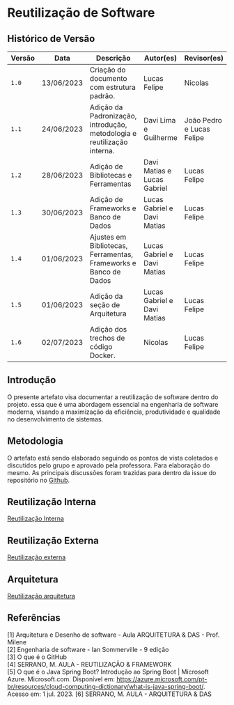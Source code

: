 # Reutilização de Software

## Histórico de Versão

| Versão | Data       | Descrição                                                               | Autor(es)                   | Revisor(es)               |
| ------ | ---------- | ----------------------------------------------------------------------- | --------------------------- | ------------------------- |
| `1.0`  | 13/06/2023 | Criação do documento com estrutura padrão.                              | Lucas Felipe                | Nicolas                   |
| `1.1`  | 24/06/2023 | Adição da Padronização, introdução, metodologia e reutilização interna. | Davi Lima e Guilherme       | João Pedro e Lucas Felipe |
| `1.2`  | 28/06/2023 | Adição de Bibliotecas e Ferramentas                                     | Davi Matias e Lucas Gabriel | Lucas Felipe              |
| `1.3`  | 30/06/2023 | Adição de Frameworks e Banco de Dados                                   | Lucas Gabriel e Davi Matias | Lucas Felipe              |
| `1.4`  | 01/06/2023 | Ajustes em Bibliotecas, Ferramentas, Frameworks e Banco de Dados        | Lucas Gabriel e Davi Matias | Lucas Felipe              |
| `1.5`  | 01/06/2023 | Adição da seção de Arquitetura                                          | Lucas Gabriel e Davi Matias | Lucas Felipe              |
| `1.6`  | 02/07/2023 | Adição dos trechos de código Docker.                                    | Nicolas                     | Lucas Felipe |

## Introdução

O presente artefato visa documentar a reutilização de software dentro do projeto. essa que é uma abordagem essencial na
engenharia de software moderna, visando a maximização da eficiência, produtividade e qualidade no desenvolvimento de
sistemas.

## Metodologia

O artefato está sendo elaborado seguindo os pontos de vista coletados e discutidos pelo grupo e aprovado pela
professora. Para elaboração do mesmo. As principais discussões foram trazidas para dentro da issue do repositório
no [Github]("https://github.com/UnBArqDsw2023-1/2023.1_G5_ProjetoRiHappy/issues/16").

## Reutilização Interna

[Reutilização Interna](./interna.md ':include')

## Reutilização Externa

[Reutilização externa](./externa.md ':include')

## Arquitetura

[Reutilização arquitetura](./arquitetura.md ':include')

## Referências

[1] Arquitetura e Desenho de software - Aula ARQUITETURA & DAS - Prof. Milene <br/>
[2] Engenharia de software - Ian Sommerville - 9 edição <br/>
[3] O que é o GitHub <br/>
[4] SERRANO, M. AULA - REUTILIZAÇÃO & FRAMEWORK<br/>
[5] O que é o Java Spring Boot? Introdução ao Spring Boot | Microsoft Azure. Microsoft.com. Disponível
em: <https://azure.microsoft.com/pt-br/resources/cloud-computing-dictionary/what-is-java-spring-boot/>. Acesso em: 1
jul. 2023.
[6] SERRANO, M. AULA - ARQUITETURA & DAS<br/>
